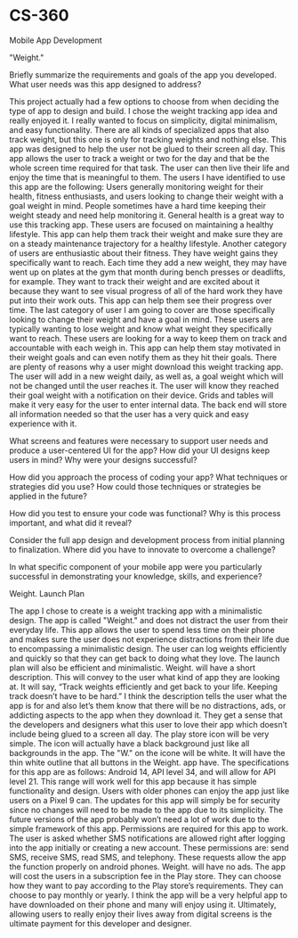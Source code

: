 # CS-360
Mobile App Development

"Weight."



Briefly summarize the requirements and goals of the app you developed. What user needs was this app designed to address?

  This project actually had a few options to choose from when deciding the type of app to design and build. I chose the weight tracking app idea and really enjoyed it. I really wanted to focus on simplicity, digital minimalism, and easy functionality. There are all kinds of specialized apps that also track weight, but this one is only for tracking weights and nothing else. This app was designed to help the user not be glued to their screen all day. This app allows the user to track a weight or two for the day and that be the whole screen time required for that task. The user can then live their life and enjoy the time that is meaningful to them. The users I have identified to use this app are the following: Users generally monitoring weight for their health, fitness enthusiasts, and users looking to change their weight with a goal weight in mind. People sometimes have a hard time keeping their weight steady and need help monitoring it. General health is a great way to use this tracking app. These users are focused on maintaining a healthy lifestyle. This app can help them track their weight and make sure they are on a steady maintenance trajectory for a healthy lifestyle. Another category of users are enthusiastic about their fitness. They have weight gains they specifically want to reach. Each time they add a new weight, they may have went up on plates at the gym that month during bench presses or deadlifts, for example. They want to track their weight and are excited about it because they want to see visual progress of all of the hard work they have put into their work outs. This app can help them see their progress over time. The last category of user I am going to cover are those specifically looking to change their weight and have a goal in mind. These users are typically wanting to lose weight and know what weight they specifically want to reach. These users are looking for a way to keep them on track and accountable with each weigh in. This app can help them stay motivated in their weight goals and can even notify them as they hit their goals.
There are plenty of reasons why a user might download this weight tracking app. The user will add in a new weight daily, as well as, a goal weight which will not be changed until the user reaches it. The user will know they reached their goal weight with a notification on their device. Grids and tables will make it very easy for the user to enter internal data. The back end will store all information needed so that the user has a very quick and easy experience with it. 

What screens and features were necessary to support user needs and produce a user-centered UI for the app? How did your UI designs keep users in mind? Why were your designs successful?

How did you approach the process of coding your app? What techniques or strategies did you use? How could those techniques or strategies be applied in the future?

How did you test to ensure your code was functional? Why is this process important, and what did it reveal?

Consider the full app design and development process from initial planning to finalization. Where did you have to innovate to overcome a challenge?

In what specific component of your mobile app were you particularly successful in demonstrating your knowledge, skills, and experience?




Weight. Launch Plan

  The app I chose to create is a weight tracking app with a minimalistic design. The app is called "Weight." and does not distract the user from their everyday life. This app allows the user to spend less time on their phone and makes sure the user does not experience distractions from their life due to encompassing a minimalistic design. The user can log weights efficiently and quickly so that they can get back to doing what they love. 
  The launch plan will also be efficient and minimalistic. Weight. will have a short description. This will convey to the user what kind of app they are looking at. It will say, “Track weights efficiently and get back to your life. Keeping track doesn’t have to be hard.” I think the description tells the user what the app is for and also let’s them know that there will be no distractions, ads, or addicting aspects to the app when they download it. They get a sense that the developers and designers what this user to love their app which doesn’t include being glued to a screen all day. The play store icon will be very simple. The icon will actually have a black background just like all backgrounds in the app. The "W." on the icone will be white. It will have the thin white outline that all buttons in the Weight. app have. 
  The specifications for this app are as follows: Android 14, API level 34, and will allow for API level 21. This range will work well for this app because it has simple functionality and design. Users with older phones can enjoy the app just like users on a Pixel 9 can. The updates for this app will simply be for security since no changes will need to be made to the app due to its simplicity. The future versions of the app probably won’t need a lot of work due to the simple framework of this app. Permissions are required for this app to work. The user is asked whether SMS notifications are allowed right after logging into the app initially or creating a new account. These permissions are: send SMS, receive SMS, read SMS, and telephony. These requests allow the app the function properly on android phones. 
  Weight. will have no ads. The app will cost the users in a subscription fee in the Play store. They can choose how they want to pay according to the Play store’s requirements. They can choose to pay monthly or yearly. I think the app will be a very helpful app to have downloaded on their phone and many will enjoy using it. Ultimately, allowing users to really enjoy their lives away from digital screens is the ultimate payment for this developer and designer. 
